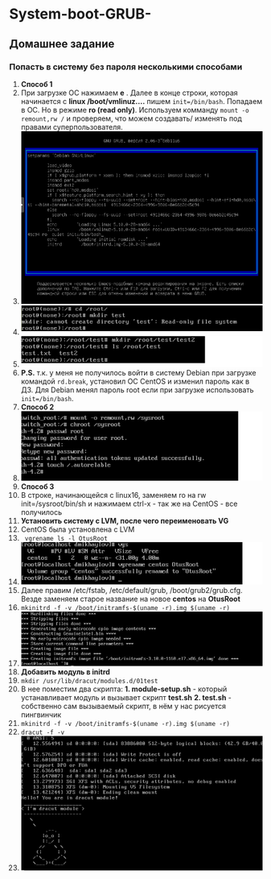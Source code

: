 # System-boot-GRUB-
## Домашнее задание
### Попасть в систему без пароля несколькими способами
1.  **Способ 1**
2.  При загрузке ОС нажимаем  **e** .  Далее в конце строки, которая начинается с **linux /boot/vmlinuz....** пишем  ``` init=/bin/bash ```. Попадаем в ОС. Но в режиме **ro (read only)**. Используем комманду ``` mount -o remount,rw / ```  и проверяем, что можем создавать/ изменять под правами суперпользователя.
3.  ![alt text](./Pictures/1.png)
4.  ![alt text](./Pictures/2.png)
5.  ![alt text](./Pictures/3.png)
6.  **P.S.** т.к. у меня не получилось войти в систему Debian при загрузке командой ``` rd.break ```, установил ОС CentOS и изменил пароль как в ДЗ. Для Debian менял пароль root если при загрузке использовать ``` init=/bin/bash ```.
7.  **Способ 2**
8.   ![alt text](./Pictures/5.png)
9.   **Способ 3**
10.   В строке, начинающейся с linux16, заменяем ro на rw init=/sysroot/bin/sh и нажимаем сtrl-x - так же на CentOS - все получилось
11.   **Установить систему с LVM, после чего переименовать VG**
12.   CentOS была установлена с LVM
13.   ```  vgrename ls -l OtusRoot ```
14.    ![alt text](./Pictures/7.png)
15. Далее правим /etc/fstab, /etc/default/grub, /boot/grub2/grub.cfg. Везде заменяем старое название на новое **centos** на **OtusRoot**
16.  ``` mkinitrd -f -v /boot/initramfs-$(uname -r).img $(uname -r) ```
17.   ![alt text](./Pictures/8.png)
18.   **Добавить модуль в initrd**
19.   ``` mkdir /usr/lib/dracut/modules.d/01test ```
20.   В нее поместим два скрипта: **1. module-setup.sh** - который устанавливает модуль и вызывает скрипт **test.sh**   **2. test.sh** - собственно сам вызываемый скрипт, в нём у нас рисуется пингвинчик
21.   ``` mkinitrd -f -v /boot/initramfs-$(uname -r).img $(uname -r) ```
22.   ``` dracut -f -v ```
23.   ![alt text](./Pictures/10.png)



